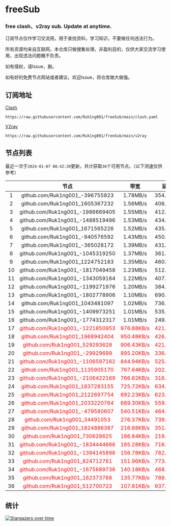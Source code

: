 # freeSub
### free clash、v2ray sub. Update at anytime.

订阅节点仅作学习交流用，用于查找资料，学习知识，不要做任何违法行为。

所有资源均来自互联网，本仓库只做搜集处理，非盈利目的，仅供大家交流学习使用，出现违法问题概不负责。

如有侵权，请Issue，删。

如有好的免费节点网站或者建议，欢迎Issue，将仓库做大做强。

## 订阅地址
[Clash](https://raw.githubusercontent.com/Ruk1ng001/freeSub/main/clash.yaml)
```
https://raw.githubusercontent.com/Ruk1ng001/freeSub/main/clash.yaml
```
[V2ray](https://raw.githubusercontent.com/Ruk1ng001/freeSub/main/v2ray)
```
https://raw.githubusercontent.com/Ruk1ng001/freeSub/main/v2ray
```

## 节点列表

最近一次于`2024-01-07 08:42:39`更新，共计获取`36`个可用节点。（以下测速仅供参考）

|  | 节点 | 带宽 | 延迟 |
|:-:|:--:|:--:|:--:|
 | 1 | github.com/Ruk1ng001_-396755823 | 1.78MB/s | 354.00ms |
 | 2 | github.com/Ruk1ng001_1605367232 | 1.56MB/s | 406.00ms |
 | 3 | github.com/Ruk1ng001_-1986669405 | 1.55MB/s | 412.00ms |
 | 4 | github.com/Ruk1ng001_-1488519496 | 1.53MB/s | 434.00ms |
 | 5 | github.com/Ruk1ng001_1671565226 | 1.52MB/s | 435.00ms |
 | 6 | github.com/Ruk1ng001_-940576592 | 1.43MB/s | 450.00ms |
 | 7 | github.com/Ruk1ng001_-365028172 | 1.39MB/s | 431.00ms |
 | 8 | github.com/Ruk1ng001_-1045319250 | 1.37MB/s | 361.00ms |
 | 9 | github.com/Ruk1ng001_1224752183 | 1.35MB/s | 460.00ms |
 | 10 | github.com/Ruk1ng001_-1817049458 | 1.23MB/s | 512.00ms |
 | 11 | github.com/Ruk1ng001_-1343059164 | 1.22MB/s | 407.00ms |
 | 12 | github.com/Ruk1ng001_-1199271976 | 1.20MB/s | 384.00ms |
 | 13 | github.com/Ruk1ng001_-1802778906 | 1.10MB/s | 690.00ms |
 | 14 | github.com/Ruk1ng001_1043481097 | 1.02MB/s | 736.00ms |
 | 15 | github.com/Ruk1ng001_-1409973251 | 1.01MB/s | 535.00ms |
 | 16 | github.com/Ruk1ng001_-1774312317 | 1.01MB/s | 249.00ms |
 | 17 | <font color=red>github.com/Ruk1ng001_-1221850953</font> | <font color=red>976.88KB/s</font> | <font color=red>421.00ms</font> |
 | 18 | <font color=red>github.com/Ruk1ng001_1968942404</font> | <font color=red>950.48KB/s</font> | <font color=red>426.00ms</font> |
 | 19 | <font color=red>github.com/Ruk1ng001_529293628</font> | <font color=red>906.43KB/s</font> | <font color=red>421.00ms</font> |
 | 20 | <font color=red>github.com/Ruk1ng001_-29929699</font> | <font color=red>895.20KB/s</font> | <font color=red>336.00ms</font> |
 | 21 | <font color=red>github.com/Ruk1ng001_-1106597162</font> | <font color=red>844.94KB/s</font> | <font color=red>525.00ms</font> |
 | 22 | <font color=red>github.com/Ruk1ng001_1135905170</font> | <font color=red>767.64KB/s</font> | <font color=red>202.00ms</font> |
 | 23 | <font color=red>github.com/Ruk1ng001_-2106422169</font> | <font color=red>766.62KB/s</font> | <font color=red>316.00ms</font> |
 | 24 | <font color=red>github.com/Ruk1ng001_1837283155</font> | <font color=red>725.72KB/s</font> | <font color=red>634.00ms</font> |
 | 25 | <font color=red>github.com/Ruk1ng001_2122697754</font> | <font color=red>692.23KB/s</font> | <font color=red>623.00ms</font> |
 | 26 | <font color=red>github.com/Ruk1ng001_2033220764</font> | <font color=red>689.30KB/s</font> | <font color=red>559.00ms</font> |
 | 27 | <font color=red>github.com/Ruk1ng001_-479580607</font> | <font color=red>540.51KB/s</font> | <font color=red>464.00ms</font> |
 | 28 | <font color=red>github.com/Ruk1ng001_34491053</font> | <font color=red>276.37KB/s</font> | <font color=red>739.00ms</font> |
 | 29 | <font color=red>github.com/Ruk1ng001_1824886387</font> | <font color=red>216.68KB/s</font> | <font color=red>351.00ms</font> |
 | 30 | <font color=red>github.com/Ruk1ng001_730628625</font> | <font color=red>186.84KB/s</font> | <font color=red>219.00ms</font> |
 | 31 | <font color=red>github.com/Ruk1ng001_-1834444666</font> | <font color=red>165.28KB/s</font> | <font color=red>716.00ms</font> |
 | 32 | <font color=red>github.com/Ruk1ng001_-1394145896</font> | <font color=red>156.78KB/s</font> | <font color=red>782.00ms</font> |
 | 33 | <font color=red>github.com/Ruk1ng001_824712761</font> | <font color=red>151.96KB/s</font> | <font color=red>773.00ms</font> |
 | 34 | <font color=red>github.com/Ruk1ng001_-1675689736</font> | <font color=red>140.18KB/s</font> | <font color=red>468.00ms</font> |
 | 35 | <font color=red>github.com/Ruk1ng001_162373788</font> | <font color=red>135.77KB/s</font> | <font color=red>789.00ms</font> |
 | 36 | <font color=red>github.com/Ruk1ng001_512700723</font> | <font color=red>107.81KB/s</font> | <font color=red>937.00ms</font> |


## 统计

[![Stargazers over time](https://starchart.cc/Ruk1ng001/freeSub.svg)](https://starchart.cc/Ruk1ng001/freeSub)